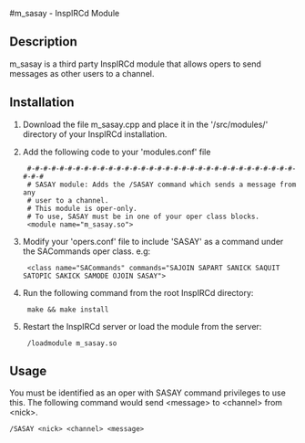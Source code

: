 #m_sasay - InspIRCd Module

Description
-

m_sasay is a third party InspIRCd module that allows opers to send messages as other users to a channel.

Installation
-

1. Download the file m_sasay.cpp and place it in the '/src/modules/' directory of your InspIRCd installation.

2. Add the following code to your 'modules.conf' file

        #-#-#-#-#-#-#-#-#-#-#-#-#-#-#-#-#-#-#-#-#-#-#-#-#-#-#-#-#-#-#-#-#-#-#-#
        # SASAY module: Adds the /SASAY command which sends a message from any
        # user to a channel.
        # This module is oper-only.
        # To use, SASAY must be in one of your oper class blocks.
        <module name="m_sasay.so">

3. Modify your 'opers.conf' file to include 'SASAY' as a command under the SACommands oper class. e.g:

        <class name="SACommands" commands="SAJOIN SAPART SANICK SAQUIT SATOPIC SAKICK SAMODE OJOIN SASAY">

4. Run the following command from the root InspIRCd directory:


        make && make install
    
    
5. Restart the InspIRCd server or load the module from the server:

        /loadmodule m_sasay.so

Usage
-

You must be identified as an oper with SASAY command privileges to use this. The following command would send \<message> to \<channel> from \<nick>.

    /SASAY <nick> <channel> <message>
